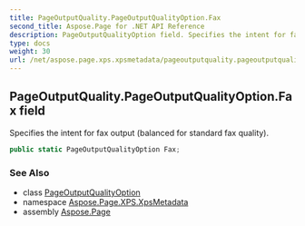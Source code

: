 ```yaml
---
title: PageOutputQuality.PageOutputQualityOption.Fax
second_title: Aspose.Page for .NET API Reference
description: PageOutputQualityOption field. Specifies the intent for fax output balanced for standard fax quality
type: docs
weight: 30
url: /net/aspose.page.xps.xpsmetadata/pageoutputquality.pageoutputqualityoption/fax/
---
```

## PageOutputQuality.PageOutputQualityOption.Fax field

Specifies the intent for fax output (balanced for standard fax quality).

```csharp
public static PageOutputQualityOption Fax;
```

### See Also

* class [PageOutputQualityOption](../)
* namespace [Aspose.Page.XPS.XpsMetadata](../../pageoutputquality.pageoutputqualityoption/)
* assembly [Aspose.Page](../../../)


